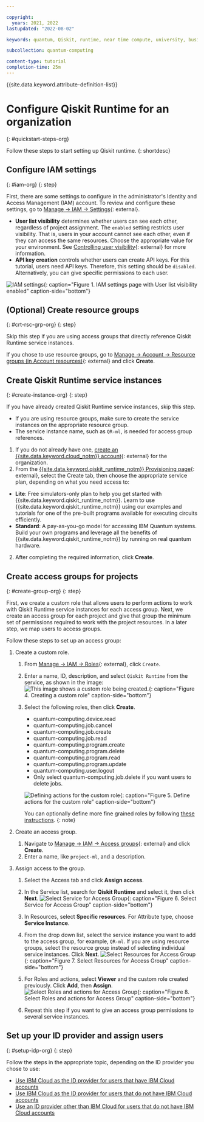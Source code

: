 ```yaml
---

copyright:
  years: 2021, 2022
lastupdated: "2022-08-02"

keywords: quantum, Qiskit, runtime, near time compute, university, business, organization

subcollection: quantum-computing

content-type: tutorial
completion-time: 25m
---
```


{{site.data.keyword.attribute-definition-list}}


# Configure Qiskit Runtime for an organization
{: #quickstart-steps-org}

Follow these steps to start setting up Qiskit runtime.
{: shortdesc}

## Configure IAM settings
{: #iam-org}
{: step}

First, there are some settings to configure in the administrator's Identity and Access Management (IAM)  account. To review and configure these settings, go to [Manage → IAM → Settings](https://cloud.ibm.com/iam/settings){: external}.

* **User list visibility** determines whether users can see each other, regardless of project assignment. The `enabled` setting restricts user visibility.  That is, users in your account cannot see each other, even if they  can access the same resources. Choose the appropriate value for your environment. See [Controlling user visibility](https://cloud.ibm.com/docs/account?topic=account-iam-user-setting){: external} for more information.
* **API key creation** controls whether users can create API keys.  For this tutorial, users need API keys. Therefore, this setting should be `disabled`.  Alternatively, you can give specific permissions to each user.

![IAM settings](images/org-guide-iam-settings.png "User list visibility"){: caption="Figure 1. IAM settings page with User list visibility enabled" caption-side="bottom"}

## (Optional) Create resource groups
{: #crt-rsc-grp-org}
{: step}

Skip this step if you are using access groups that directly reference Qiskit Runtime service instances.

If you chose to use resource groups, go to [Manage → Account → Resource groups (in Account resources)](https://cloud.ibm.com/account/resource-groups){: external} and click **Create**.

## Create Qiskit Runtime service instances
{: #create-instance-org}
{: step}

If you have already created Qiskit Runtime service instances, skip this step.

* If you are using resource groups, make sure to create the service instances on the appropriate resource group.
* The service instance name, such as `QR-ml`, is needed for access group references.

1. If you do not already have one, [create an {{site.data.keyword.cloud_notm}} account](https://cloud.ibm.com/registration){: external} for the organization.
3. From the [{{site.data.keyword.qiskit_runtime_notm}} Provisioning page](/catalog/services/quantum-computing){: external}, select the Create tab, then choose the appropriate service plan, depending on what you need access to:
  - **Lite**: Free simulators-only plan to help you get started with {{site.data.keyword.qiskit_runtime_notm}}. Learn to use {{site.data.keyword.qiskit_runtime_notm}} using our examples and tutorials for one of the pre-built programs available for executing circuits efficiently.
  - **Standard**: A pay-as-you-go model for accessing IBM Quantum systems. Build your own programs and leverage all the benefits of {{site.data.keyword.qiskit_runtime_notm}} by running on real quantum hardware.
2. After completing the required information, click **Create**.

## Create access groups for projects
{: #create-group-org}
{: step}

First, we create a custom role that allows users to perform actions to work with Qiskit Runtime service instances for each access group.  Next, we create an access group for each project and give that group the minimum set of permissions required to work with the project resources. In a later step, we map users to access groups.

Follow these steps to set up an access group:

1. Create a custom role.
   1. From [Manage → IAM → Roles](https://cloud.ibm.com/iam/roles){: external}, click  `Create`.
   2. Enter a name, ID, description, and select `Qiskit Runtime` from the service, as shown in the image:
      ![This image shows a custom role being created.](images/org-guide-create-custom-role.png "Using the Configure your resource panel to create a custom role"){: caption="Figure 4. Creating a custom role" caption-side="bottom"}
   3. Select the following roles, then click **Create**.
      * quantum-computing.device.read
      * quantum-computing.job.cancel
      * quantum-computing.job.create
      * quantum-computing.job.read
      * quantum-computing.program.create
      * quantum-computing.program.delete
      * quantum-computing.program.read
      * quantum-computing.program.update
      * quantum-computing.user.logout
      * Only select quantum-computing.job.delete if you want users to delete jobs.

      ![Defining actions for the custom role](images/org-guide-custom-role-actions.png "Defining actions for the custom role"){: caption="Figure 5. Define actions for the custom role" caption-side="bottom"}

      You can optionally define more fine grained roles by following [these instructions](/docs/quantum-computing?topic=quantum-computing-considerations-org#more-roles-org).
      {: note}

2. Create an access group.
   1. Navigate to [Manage → IAM → Access groups](https://cloud.ibm.com/iam/groups){: external} and click **Create**.
   2. Enter a name, like `project-ml`, and a description.
3. Assign access to the group.
   1. Select the Access tab and click **Assign access**.
   2. In the Service list, search for **Qiskit Runtime** and select it, then click **Next**.
      ![Select Service for Access Group](images/org-guide-create-access-group-1.png "Select Service for Access Group"){: caption="Figure 6. Select Service for Access Group" caption-side="bottom"}

   3. In Resources, select **Specific resources**. For Attribute type, choose **Service Instance**.
   4. From the drop down list, select the service instance you want to add to the access group, for example, `QR-ml`. If you are using resource groups, select the resource group instead of selecting individual service instances.  Click **Next**.
      ![Select Resources for Access Group](images/org-guide-create-access-group-2.png "Select Resources for Access Group"){: caption="Figure 7. Select Resources for Access Group" caption-side="bottom"}
   5. For Roles and actions, select **Viewer** and the custom role created previously.  Click **Add**, then **Assign**.
      ![Select Roles and actions for Access Group](images/org-guide-create-access-group-3.png "Select Roles and actions for Access Group"){: caption="Figure 8. Select Roles and actions for Access Group" caption-side="bottom"}
   6. Repeat this step if you want to give an access group permissions to several service instances.


## Set up your ID provider and assign users
{: #setup-idp-org}
{: step}

Follow the steps in the appropriate topic, depending on the ID provider you chose to use:

- [Use IBM Cloud as the ID provider for users that have IBM Cloud accounts](/docs/quantum-computing?topic=quantum-computing-cloud-provider-org)
- [Use IBM Cloud as the ID provider for users that do not have IBM Cloud accounts](/docs/quantum-computing?topic=quantum-computing-appid-cloud-org)
- [Use an ID provider other than IBM Cloud for users that do not have IBM Cloud accounts](/docs/quantum-computing?topic=quantum-computing-appid-org)

